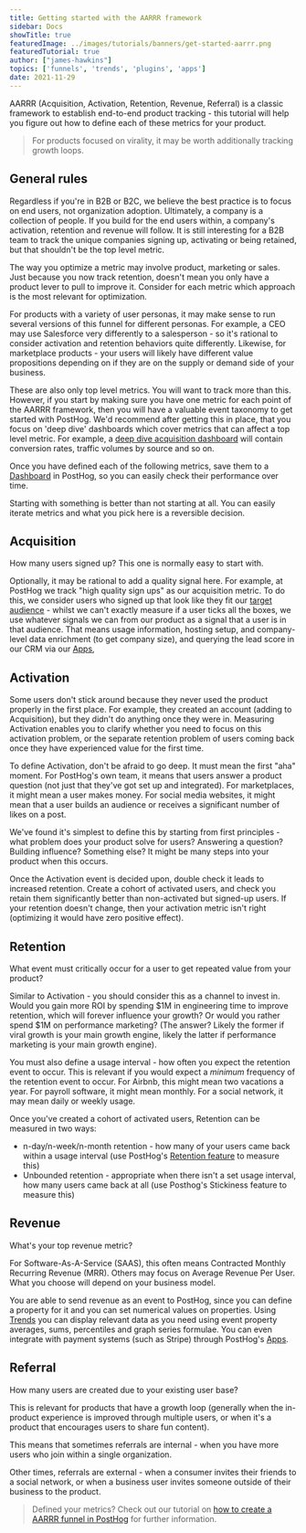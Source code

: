 ```yaml
---
title: Getting started with the AARRR framework
sidebar: Docs
showTitle: true
featuredImage: ../images/tutorials/banners/get-started-aarrr.png
featuredTutorial: true
author: ["james-hawkins"]
topics: ['funnels', 'trends', 'plugins', 'apps']
date: 2021-11-29
---
```


AARRR (Acquisition, Activation, Retention, Revenue, Referral) is a classic framework to establish end-to-end product tracking - this tutorial will help you figure out how to define each of these metrics for your product.

> For products focused on virality, it may be worth additionally tracking growth loops.

## General rules

Regardless if you're in B2B or B2C, we believe the best practice is to focus on end users, not organization adoption. Ultimately, a company is a collection of people. If you build for the end users within, a company's activation, retention and revenue will follow. It is still interesting for a B2B team to track the unique companies signing up, activating or being retained, but that shouldn't be the top level metric.

The way you optimize a metric may involve product, marketing or sales. Just because you now track retention, doesn't mean you only have a product lever to pull to improve it. Consider for each metric which approach is the most relevant for optimization.

For products with a variety of user personas, it may make sense to run several versions of this funnel for different personas. For example, a CEO may use Salesforce very differently to a salesperson - so it's rational to consider activation and retention behaviors quite differently. Likewise, for marketplace products - your  users will likely have different value propositions depending on if they are on the supply or demand side of your business.

These are also only top level metrics. You will want to track more than this. However, if you start by making sure you have one metric for each point of the AARRR framework, then you will have a valuable event taxonomy to get started with PostHog. We'd recommend after getting this in place, that you focus on 'deep dive' dashboards which cover metrics that can affect a top level metric. For example, a [deep dive acquisition dashboard](taxonomy-acquisition) will contain conversion rates, traffic volumes by source and so on.

Once you have defined each of the following metrics, save them to a [Dashboard](../user-guides/dashboards) in PostHog, so you can easily check their performance over time.

Starting with something is better than not starting at all. You can easily iterate metrics and what you pick here is a reversible decision.

## Acquisition

How many users signed up? This one is normally easy to start with.

Optionally, it may be rational to add a quality signal here. For example, at PostHog we track "high quality sign ups" as our acquisition metric. To do this, we consider users who signed up that look like they fit our [target audience](/handbook/strategy/strategy) - whilst we can't exactly measure if a user ticks all the boxes, we use whatever signals we can from our product as a signal that a user is in that audience. That means usage information, hosting setup, and company-level data enrichment (to get company size), and querying the lead score in our CRM via our [Apps](../plugins),

## Activation

Some users don't stick around because they never used the product properly in the first place. For example, they created an account (adding to Acquisition), but they didn't do anything once they were in. Measuring Activation enables you to clarify whether you need to focus on this activation problem, or the separate retention problem of users coming back once they have experienced value for the first time.

To define Activation, don't be afraid to go deep. It must mean the first "aha" moment. For PostHog's own team, it means that users answer a product question (not just that they've got set up and integrated). For marketplaces, it might mean a user makes money. For social media websites, it might mean that a user builds an audience or receives a significant number of likes on a post.

We've found it's simplest to define this by starting from first principles - what problem does your product solve for users? Answering a question? Building influence? Something else? It might be many steps into your product when this occurs.

Once the Activation event is decided upon, double check it leads to increased retention. Create a cohort of activated users, and check you retain them significantly better than non-activated but signed-up users. If your retention doesn't change, then your activation metric isn't right (optimizing it would have zero positive effect).

## Retention

What event must critically occur for a user to get repeated value from your product?

Similar to Activation - you should consider this as a channel to invest in. Would you gain more ROI by spending $1M in engineering time to improve retention, which will forever influence your growth? Or would you rather spend $1M on performance marketing? (The answer? Likely the former if viral growth is your main growth engine, likely the latter if performance marketing is your main growth engine).

You must also define a usage interval - how often you expect the retention event to occur. This is relevant if you would expect a _minimum_ frequency of the retention event to occur. For Airbnb, this might mean two vacations a year. For payroll software, it might mean monthly. For a social network, it may mean daily or weekly usage.

Once you've created a cohort of activated users, Retention can be measured in two ways:

* n-day/n-week/n-month retention - how many of your users came back within a usage interval (use PostHog's [Retention feature](../user-guides/retention) to measure this)
* Unbounded retention - appropriate when there isn't a set usage interval, how many users came back at all (use Posthog's Stickiness feature to measure this)

## Revenue

What's your top revenue metric?

For Software-As-A-Service (SAAS), this often means Contracted Monthly Recurring Revenue (MRR). Others may focus on Average Revenue Per User. What you choose will depend on your business model.

You are able to send revenue as an event to PostHog, since you can define a property for it and you can set numerical values on properties. Using [Trends](../user-guides/trends) you can display relevant data as you need using event property averages, sums, percentiles and graph series formulae. You can even integrate with payment systems (such as Stripe) through PostHog's [Apps](../plugins).

## Referral

How many users are created due to your existing user base?

This is relevant for products that have a growth loop (generally when the in-product experience is improved through multiple users, or when it's a product that encourages users to share fun content).

This means that sometimes referrals are internal - when you have more users who join within a single organization.

Other times, referrals are external - when a consumer invites their friends to a social network, or when a business user invites someone outside of their business to the product.

> Defined your metrics? Check out our tutorial on [how to create a AARRR funnel in PostHog](../tutorials/aarrr-how-to-build-pirate-funnel-posthog-with-posthog) for further information.